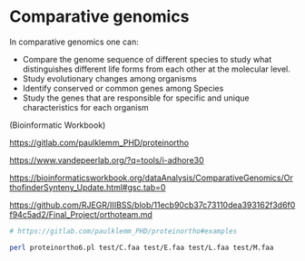 # Comparative genomics

In comparative genomics one can:

+ Compare the genome sequence of different species to study what distinguishes different life forms from each other at the molecular level.
+ Study evolutionary changes among organisms
+ Identify conserved or common genes among Species
+ Study the genes that are responsible for specific and unique characteristics for each organism

(Bioinformatic Workbook)


https://gitlab.com/paulklemm_PHD/proteinortho

https://www.vandepeerlab.org/?q=tools/i-adhore30

https://bioinformaticsworkbook.org/dataAnalysis/ComparativeGenomics/OrthofinderSynteny_Update.html#gsc.tab=0

https://github.com/RJEGR/IIIBSS/blob/11ecb90cb37c73110dea393162f3d6f0f94c5ad2/Final_Project/orthoteam.md


```bash
# https://gitlab.com/paulklemm_PHD/proteinortho#examples

perl proteinortho6.pl test/C.faa test/E.faa test/L.faa test/M.faa

```